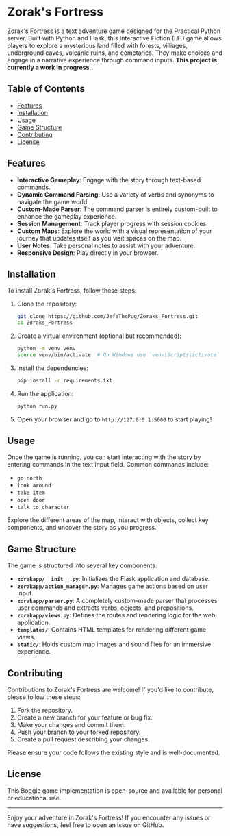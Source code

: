 # Zorak's Fortress

Zorak's Fortress is a text adventure game designed for the Practical Python server. Built with Python and Flask, this Interactive Fiction (I.F.) game allows players to explore a mysterious land filled with forests, villiages, underground caves, volcanic ruins, and cemetaries. They make choices and engage in a narrative experience through command inputs. **This project is currently a work in progress.**

## Table of Contents
- [Features](#features)
- [Installation](#installation)
- [Usage](#usage)
- [Game Structure](#game-structure)
- [Contributing](#contributing)
- [License](#license)

## Features
- **Interactive Gameplay**: Engage with the story through text-based commands.
- **Dynamic Command Parsing**: Use a variety of verbs and synonyms to navigate the game world.
- **Custom-Made Parser**: The command parser is entirely custom-built to enhance the gameplay experience.
- **Session Management**: Track player progress with session cookies.
- **Custom Maps**: Explore the world with a visual representation of your journey that updates itself as you visit spaces on the map.
- **User  Notes**: Take personal notes to assist with your adventure.
- **Responsive Design**: Play directly in your browser.

## Installation

To install Zorak's Fortress, follow these steps:

1. Clone the repository:
   ```bash
   git clone https://github.com/JefeThePug/Zoraks_Fortress.git
   cd Zoraks_Fortress
   ```

2. Create a virtual environment (optional but recommended):
   ```bash
   python -m venv venv
   source venv/bin/activate  # On Windows use `venv\Scripts\activate`
   ```

3. Install the dependencies:
   ```bash
   pip install -r requirements.txt
   ```

4. Run the application:
   ```bash
   python run.py
   ```

5. Open your browser and go to `http://127.0.0.1:5000` to start playing!

## Usage

Once the game is running, you can start interacting with the story by entering commands in the text input field. Common commands include:

- `go north`
- `look around`
- `take item`
- `open door`
- `talk to character`

Explore the different areas of the map, interact with objects, collect key components, and uncover the story as you progress.

## Game Structure

The game is structured into several key components:

- **`zorakapp/__init__.py`**: Initializes the Flask application and database.
- **`zorakapp/action_manager.py`**: Manages game actions based on user input.
- **`zorakapp/parser.py`**: A completely custom-made parser that processes user commands and extracts verbs, objects, and prepositions.
- **`zorakapp/views.py`**: Defines the routes and rendering logic for the web application.
- **`templates/`**: Contains HTML templates for rendering different game views.
- **`static/`**: Holds custom map images and sound files for an immersive experience.

## Contributing

Contributions to Zorak's Fortress are welcome! If you'd like to contribute, please follow these steps:

1. Fork the repository.
2. Create a new branch for your feature or bug fix.
3. Make your changes and commit them.
4. Push your branch to your forked repository.
5. Create a pull request describing your changes.

Please ensure your code follows the existing style and is well-documented.

## License

This Boggle game implementation is open-source and available for personal or educational use.

---

Enjoy your adventure in Zorak's Fortress! If you encounter any issues or have suggestions, feel free to open an issue on GitHub.
